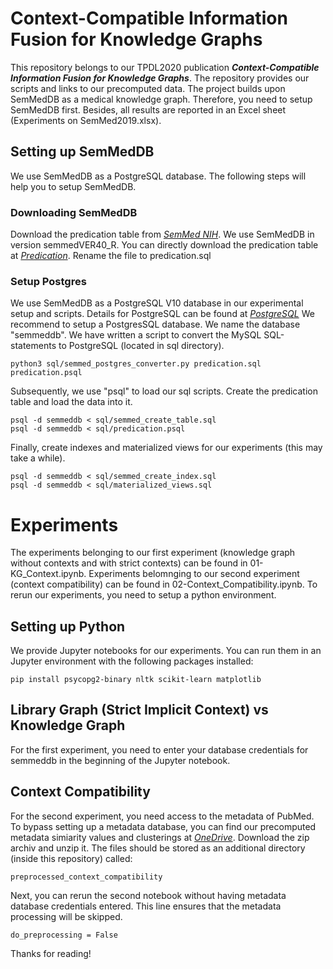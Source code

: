 # Context-Compatible Information Fusion for Knowledge Graphs
This repository belongs to our TPDL2020 publication ***Context-Compatible Information Fusion for Knowledge Graphs***.
The repository provides our scripts and links to our precomputed data.
The project builds upon SemMedDB as a medical knowledge graph. Therefore, you need to setup SemMedDB first.
Besides, all results are reported in an Excel sheet (Experiments on SemMed2019.xlsx).


## Setting up SemMedDB
We use SemMedDB as a PostgreSQL database. The following steps will help you to setup SemMedDB.
### Downloading SemMedDB
Download the predication table from *[SemMed NIH](https://skr3.nlm.nih.gov/SemMedDB/download/download.html)*. We use SemMedDB in version semmedVER40_R. You can directly download the predication table at *[Predication](https://skr3.nlm.nih.gov/SemMedDB/download/semmedVER40_R_PREDICATION.sql.gz)*.
Rename the file to predication.sql

### Setup Postgres
We use SemMedDB as a PostgreSQL V10 database in our experimental setup and scripts. Details for PostgreSQL can be found at *[PostgreSQL](https://www.postgresql.org/)*
We recommend to setup a PostgresSQL database. We name the database "semmeddb". We have written a script to convert the MySQL SQL-statements to PostgreSQL (located in sql directory).
```
python3 sql/semmed_postgres_converter.py predication.sql predication.psql
```
Subsequently, we use "psql" to load our sql scripts. 
Create the predication table and load the data into it.
```
psql -d semmeddb < sql/semmed_create_table.sql 
psql -d semmeddb < sql/predication.psql
```
Finally, create indexes and materialized views for our experiments (this may take a while).
```
psql -d semmeddb < sql/semmed_create_index.sql
psql -d semmeddb < sql/materialized_views.sql
```

# Experiments
The experiments belonging to our first experiment (knowledge graph without contexts and with strict contexts) can be found in 01-KG_Context.ipynb.
Experiments belomnging to our second experiment (context compatibility) can be found in 02-Context_Compatibility.ipynb.
To rerun our experiments, you need to setup a python environment.

## Setting up Python 
We provide Jupyter notebooks for our experiments. You can run them in an Jupyter environment with the following packages installed:
```
pip install psycopg2-binary nltk scikit-learn matplotlib
```

## Library Graph (Strict Implicit Context) vs Knowledge Graph
For the first experiment, you need to enter your database credentials for semmeddb in the beginning of the Jupyter notebook. 

## Context Compatibility
For the second experiment, you need access to the metadata of PubMed. To bypass setting up a metadata database, you can find our precomputed metadata simiarity values and clusterings at *[OneDrive](https://1drv.ms/u/s!ArDgbq3ak3Zuh6Vk4fgAV3edndyRxQ?e=iXtbfH)*. Download the zip archiv and unzip it. The files should be stored as an additional directory (inside this repository) called:
```
preprocessed_context_compatibility
```

Next, you can rerun the second notebook without having metadata database credentials entered. This line ensures that the metadata processing will be skipped.
```
do_preprocessing = False
```

Thanks for reading!
